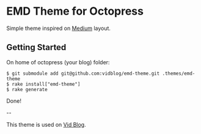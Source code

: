 # EMD Theme for Octopress

Simple theme inspired on [Medium](http://medium.com) layout.

## Getting Started

On home of octopress (your blog) folder:
```
$ git submodule add git@github.com:vidblog/emd-theme.git .themes/emd-theme
$ rake install["emd-theme"]
$ rake generate
```

Done!

--

This theme is used on [Vid Blog](http://vid.blog.br).

